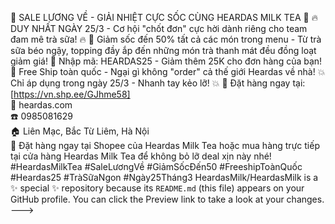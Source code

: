 🌟 SALE LƯƠNG VỀ - GIẢI NHIỆT CỰC SỐC CÙNG HEARDAS MILK TEA 🌟
🔥 DUY NHẤT NGÀY 25/3 - Cơ hội "chốt đơn" cực hời dành riêng cho team đam mê trà sữa! 🔥
🎉 Giảm sốc đến 50% tất cả các món trong menu - Từ trà sữa béo ngậy, topping đầy ắp đến những món trà thanh mát đều đồng loạt giảm giá!
🎉 Nhập mã: HEARDAS25 - Giảm thêm 25K cho đơn hàng của bạn!
🎉 Free Ship toàn quốc - Ngại gì không "order" cả thế giới Heardas về nhà!
💥 Chỉ áp dụng trong ngày 25/3 - Nhanh tay kẻo lỡ! 💥
🛒 Đặt hàng ngay tại: [https://vn.shp.ee/GJhme58]  
📲 heardas.com  
☎️ 0985081629  
🏠 Liên Mạc, Bắc Từ Liêm, Hà Nội  
📌 Đặt hàng ngay tại Shopee của Heardas Milk Tea hoặc mua hàng trực tiếp tại cửa hàng Heardas Milk Tea để không bỏ lỡ deal xịn này nhé!
#HeardasMilkTea #SaleLươngVề #GiảmSốcĐến50 #FreeshipToànQuốc #Heardas25 #TràSữaNgon #Ngày25Tháng3
HeardasMilk/HeardasMilk is a ✨ special ✨ repository because its `README.md` (this file) appears on your GitHub profile.
You can click the Preview link to take a look at your changes.
--->
